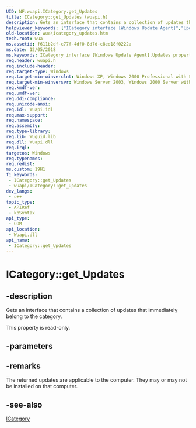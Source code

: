 ```yaml
---
UID: NF:wuapi.ICategory.get_Updates
title: ICategory::get_Updates (wuapi.h)
description: Gets an interface that contains a collection of updates that immediately belong to the category.
helpviewer_keywords: ["ICategory interface [Windows Update Agent]","Updates property","ICategory.Updates","ICategory.get_Updates","ICategory::Updates","ICategory::get_Updates","Updates property [Windows Update Agent]","Updates property [Windows Update Agent]","ICategory interface","get_Updates","wua.icategory_updates","wuapi/ICategory::Updates","wuapi/ICategory::get_Updates"]
old-location: wua\icategory_updates.htm
tech.root: wua
ms.assetid: f611b2df-c77f-4df0-8d7d-c8ed18f0222a
ms.date: 12/05/2018
ms.keywords: ICategory interface [Windows Update Agent],Updates property, ICategory.Updates, ICategory.get_Updates, ICategory::Updates, ICategory::get_Updates, Updates property [Windows Update Agent], Updates property [Windows Update Agent],ICategory interface, get_Updates, wua.icategory_updates, wuapi/ICategory::Updates, wuapi/ICategory::get_Updates
req.header: wuapi.h
req.include-header: 
req.target-type: Windows
req.target-min-winverclnt: Windows XP, Windows 2000 Professional with SP3 [desktop apps only]
req.target-min-winversvr: Windows Server 2003, Windows 2000 Server with SP3 [desktop apps only]
req.kmdf-ver: 
req.umdf-ver: 
req.ddi-compliance: 
req.unicode-ansi: 
req.idl: Wuapi.idl
req.max-support: 
req.namespace: 
req.assembly: 
req.type-library: 
req.lib: Wuguid.lib
req.dll: Wuapi.dll
req.irql: 
targetos: Windows
req.typenames: 
req.redist: 
ms.custom: 19H1
f1_keywords:
 - ICategory::get_Updates
 - wuapi/ICategory::get_Updates
dev_langs:
 - c++
topic_type:
 - APIRef
 - kbSyntax
api_type:
 - COM
api_location:
 - Wuapi.dll
api_name:
 - ICategory::get_Updates
---
```


# ICategory::get_Updates


## -description

Gets an interface that contains a collection of updates that immediately belong to the category.

This property is read-only.

## -parameters

## -remarks

The returned updates are applicable to the computer. They may or may not be installed on that computer.

## -see-also

<a href="/windows/desktop/api/wuapi/nn-wuapi-icategory">ICategory</a>


